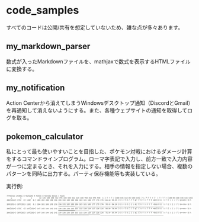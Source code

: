 # code_samples
すべてのコードは公開/共有を想定していないため、雑な点が多々あります。

## my_markdown_parser
数式が入ったMarkdownファイルを、mathjaxで数式を表示するHTMLファイルに変換する。

## my_notification
Action Centerから消えてしまうWindowsデスクトップ通知（DiscordとGmail）を再通知して消えないようにする。また、各種ウェブサイトの通知を取得してログを取る。

## pokemon_calculator
私にとって最も使いやすいことを目指した、ポケモン対戦におけるダメージ計算をするコマンドラインプログラム。ローマ字表記で入力し、前方一致で入力内容が一つに定まるとき、それを入力にする。相手の情報を指定しない場合、複数のパターンを同時に出力する。パーティ保存機能等も実装している。

実行例:

![pokemon_calculator](damage_calculation.png)
